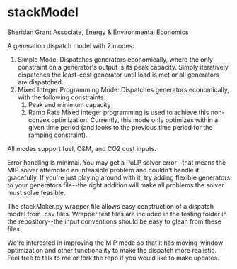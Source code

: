 # stackModel
Sheridan Grant
Associate, Energy & Environmental Economics

A generation dispatch model with 2 modes:
  1. Simple Mode: Dispatches generators economically, where the only constraint on a generator's output is its peak capacity.        Simply iteratively dispatches the least-cost generator until load is met or all generators are dispatched.
  2. Mixed Integer Programming Mode: Dispatches generators economically, with the following constraints:
      1. Peak and minimum capacity
      2. Ramp Rate
     Mixed integer programming is  used to achieve this non-convex optimization. Currently, this mode only optimizes within a        given time period (and looks to the previous time period for the ramping constraint).

All modes support fuel, O&M, and CO2 cost inputs.

Error handling is minimal. You may get a PuLP solver error--that means the MIP solver attempted an infeasible problem and couldn't handle it gracefully. If you're just playing around with it, try adding flexible generators to your generators file--the right addition will make all problems the solver must solve feasible.

The stackMaker.py wrapper file allows easy construction of a dispatch model from .csv files. Wrapper test files are included in the testing folder in the repository--the input conventions should be easy to glean from these files.

We're interested in improving the MIP mode so that it has moving-window optimization and other functionality to make the dispatch more realistic. Feel free to talk to me or fork the repo if you would like to make updates.
